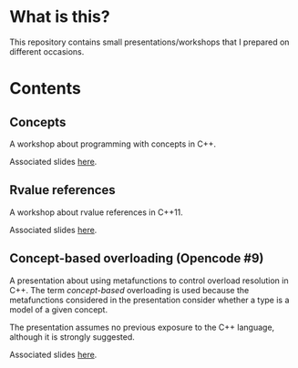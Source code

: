 # What is this?
This repository contains small presentations/workshops that I prepared on
different occasions.

# Contents

## Concepts
A workshop about programming with concepts in C++.

Associated slides [here](http://goo.gl/LTL6z).

## Rvalue references
A workshop about rvalue references in C++11.

Associated slides [here](http://goo.gl/SMOLu).

## Concept-based overloading (Opencode #9)
A presentation about using metafunctions to control overload resolution in C++.
The term _concept-based_ overloading is used because the metafunctions
considered in the presentation consider whether a type is a model of a
given concept.

The presentation assumes no previous exposure to the C++ language, although
it is strongly suggested.

Associated slides [here](http://goo.gl/JDU6W).
